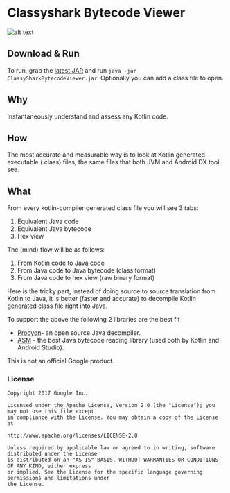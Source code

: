 # Classyshark Bytecode Viewer

![alt text](https://github.com/borisf/classyshark-bytecode-viewer/blob/master/img/CS%20Viewer.png)

## Download & Run
To run, grab the [latest JAR](https://github.com/borisf/classyshark-bytecode-viewer/releases)
and run `java -jar ClassySharkBytecodeViewer.jar`. Optionally you can add a class file to open.

## Why
Instantaneously understand and assess any Kotlin code.
## How
The most accurate and measurable way is to look at Kotlin generated executable (.class) files, the same files that both JVM and Android DX tool see. 

## What
From every kotlin-compiler generated class file you will see 3 tabs:

1. Equivalent Java code
2. Equivalent Java bytecode
3. Hex view
 
The (mind) flow will be as follows:
1. From Kotlin code to Java code
2. From Java code to Java bytecode (class format)
3. From Java code to hex view (raw binary format)
 
Here is the tricky part, instead of doing source to source translation from Kotlin to Java, it is 
better (faster and accurate) to decompile Kotlin generated class file right into Java.
 
To support the above the following 2 libraries are the best fit
* [Procyon](https://bitbucket.org/mstrobel/procyon/wiki/Java%20Decompiler)- an open source Java decompiler.
* [ASM](http://asm.ow2.org/) - the best Java bytecode reading library (used both by Kotlin and Android Studio).

This is not an official Google product.

### License

```
Copyright 2017 Google Inc.

Licensed under the Apache License, Version 2.0 (the "License"); you may not use this file except
in compliance with the License. You may obtain a copy of the License at

http://www.apache.org/licenses/LICENSE-2.0

Unless required by applicable law or agreed to in writing, software distributed under the License
is distributed on an "AS IS" BASIS, WITHOUT WARRANTIES OR CONDITIONS OF ANY KIND, either express
or implied. See the License for the specific language governing permissions and limitations under
the License.
```
